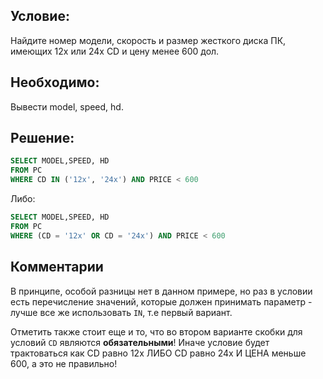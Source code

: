 ## Условие:
Найдите номер модели, скорость и размер жесткого диска ПК,
имеющих 12x или 24x CD и цену менее 600 дол.

## Необходимо:
Вывести model, speed, hd.

## Решение:
```sql
SELECT MODEL,SPEED, HD
FROM PC
WHERE CD IN ('12x', '24x') AND PRICE < 600
```
Либо:

```sql
SELECT MODEL,SPEED, HD
FROM PC
WHERE (CD = '12x' OR CD = '24x') AND PRICE < 600
```
## Комментарии
В принципе, особой разницы нет в данном примере, но раз в условии есть перечисление
значений, которые должен принимать параметр - лучше все же использовать `IN`,
т.е первый вариант.

Отметить также стоит еще и то, что во втором варианте скобки для условий `CD`
являются **обязательными**! Иначе условие будет трактоваться как CD равно 12x ЛИБО CD равно
24x И ЦЕНА меньше 600, а это не правильно!
